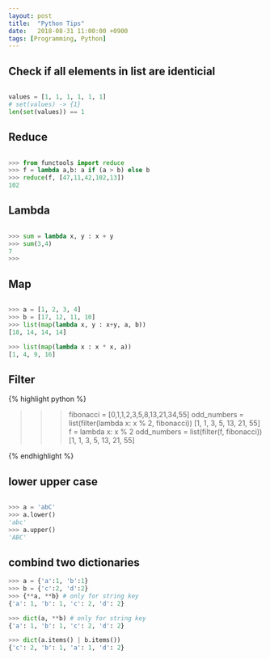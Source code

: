 ```yaml
---
layout: post
title:  "Python Tips"
date:   2018-08-31 11:00:00 +0900
tags: [Programming, Python]
---
```


## Check if all elements in list are identicial

```python

values = [1, 1, 1, 1, 1, 1]
# set(values) -> {1}
len(set(values)) == 1

```

## Reduce

```python

>>> from functools import reduce
>>> f = lambda a,b: a if (a > b) else b
>>> reduce(f, [47,11,42,102,13])
102

```

## Lambda

```python

>>> sum = lambda x, y : x + y
>>> sum(3,4)
7
>>> 

```

## Map

```python

>>> a = [1, 2, 3, 4]
>>> b = [17, 12, 11, 10]
>>> list(map(lambda x, y : x+y, a, b))
[18, 14, 14, 14]

>>> list(map(lambda x : x * x, a))
[1, 4, 9, 16]

```

## Filter

{% highlight python %}

>>> fibonacci = [0,1,1,2,3,5,8,13,21,34,55]
>>> odd_numbers = list(filter(lambda x: x % 2, fibonacci))
[1, 1, 3, 5, 13, 21, 55]
>>> f = lambda x: x % 2
>>> odd_numbers = list(filter(f, fibonacci))
[1, 1, 3, 5, 13, 21, 55]

{% endhighlight %}

## lower upper case

```python

>>> a = 'abC'
>>> a.lower()
'abc'
>>> a.upper()
'ABC'

```

## combind two dictionaries

```python
>>> a = {'a':1, 'b':1}
>>> b = {'c':2, 'd':2}
>>> {**a, **b} # only for string key
{'a': 1, 'b': 1, 'c': 2, 'd': 2}

>>> dict(a, **b) # only for string key
{'a': 1, 'b': 1, 'c': 2, 'd': 2}

>>> dict(a.items() | b.items())
{'c': 2, 'b': 1, 'a': 1, 'd': 2}
```
